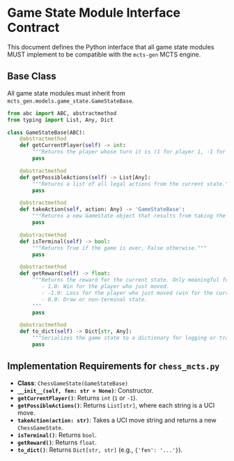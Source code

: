 # Game State Module Interface Contract

This document defines the Python interface that all game state modules MUST implement to be compatible with the `mcts-gen` MCTS engine.

## Base Class

All game state modules must inherit from `mcts_gen.models.game_state.GameStateBase`.

```python
from abc import ABC, abstractmethod
from typing import List, Any, Dict

class GameStateBase(ABC):
    @abstractmethod
    def getCurrentPlayer(self) -> int:
        """Returns the player whose turn it is (1 for player 1, -1 for player 2)."""
        pass

    @abstractmethod
    def getPossibleActions(self) -> List[Any]:
        """Returns a list of all legal actions from the current state."""
        pass

    @abstractmethod
    def takeAction(self, action: Any) -> 'GameStateBase':
        """Returns a new GameState object that results from taking the given action."""
        pass

    @abstractmethod
    def isTerminal(self) -> bool:
        """Returns True if the game is over, False otherwise."""
        pass

    @abstractmethod
    def getReward(self) -> float:
        """Returns the reward for the current state. Only meaningful for terminal states.
           - 1.0: Win for the player who just moved.
           - -1.0: Loss for the player who just moved (win for the current player).
           - 0.0: Draw or non-terminal state.
        """
        pass

    @abstractmethod
    def to_dict(self) -> Dict[str, Any]:
        """Serializes the game state to a dictionary for logging or transport."""
        pass
```

## Implementation Requirements for `chess_mcts.py`

- **Class**: `ChessGameState(GameStateBase)`
- **`__init__(self, fen: str = None)`**: Constructor.
- **`getCurrentPlayer()`**: Returns `int` (`1` or `-1`).
- **`getPossibleActions()`**: Returns `List[str]`, where each string is a UCI move.
- **`takeAction(action: str)`**: Takes a UCI move string and returns a new `ChessGameState`.
- **`isTerminal()`**: Returns `bool`.
- **`getReward()`**: Returns `float`.
- **`to_dict()`**: Returns `Dict[str, str]` (e.g., `{'fen': '...'}`).
